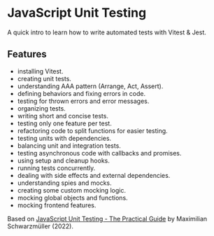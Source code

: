 # JavaScript Unit Testing

A quick intro to learn how to write automated tests with Vitest & Jest.

## Features

- installing Vitest.
- creating unit tests.
- understanding AAA pattern (Arrange, Act, Assert).
- defining behaviors and fixing errors in code.
- testing for thrown errors and error messages.
- organizing tests.
- writing short and concise tests.
- testing only one feature per test.
- refactoring code to split functions for easier testing.
- testing units with dependencies.
- balancing unit and integration tests.
- testing asynchronous code with callbacks and promises.
- using setup and cleanup hooks.
- running tests concurrently.
- dealing with side effects and external dependencies.
- understanding spies and mocks.
- creating some custom mocking logic.
- mocking global objects and functions.
- mocking frontend features.

Based on [JavaScript Unit Testing - The Practical Guide](https://www.udemy.com/course/javascript-unit-testing-the-practical-guide/) by Maximilian Schwarzmüller (2022).
